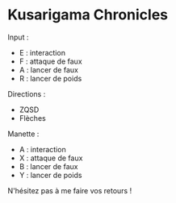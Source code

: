 # Kusarigama Chronicles

Input : 
- E : interaction
- F : attaque de faux
- A : lancer de faux
- R : lancer de poids

Directions : 
- ZQSD
- Flèches


Manette : 
- A : interaction
- X : attaque de faux
- B : lancer de faux
- Y : lancer de poids

N'hésitez pas à me faire vos retours !
